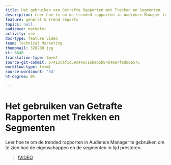 ```yaml
---
title: Het gebruiken van Getrafte Rapporten met Trekken en Segmenten
description: Leer hoe te om de trended rapporten in Audience Manager te gebruiken om te zien hoe de eigenschappen en de segmenten in tijd presteren.
feature: general & trend reports
topics: null
audience: marketer
activity: use
doc-type: feature video
team: Technical Marketing
thumbnail: 328280.jpg
kt: 6646
translation-type: tm+mt
source-git-commit: 67413caf1c59c446c16beb5b84b48e7fad06e575
workflow-type: tm+mt
source-wordcount: '54'
ht-degree: 0%

---
```



# Het gebruiken van Getrafte Rapporten met Trekken en Segmenten

Leer hoe te om de trended rapporten in Audience Manager te gebruiken om te zien hoe de eigenschappen en de segmenten in tijd presteren.

>[!VIDEO](https://video.tv.adobe.com/v/328280/?quality=12&learn=on)
